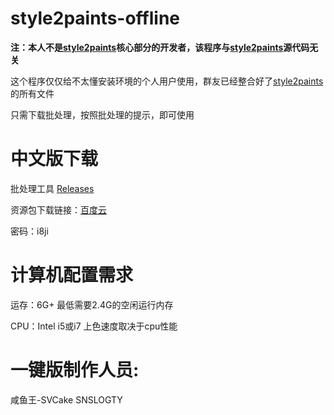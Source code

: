 # style2paints-offline

**注：本人不是[style2paints](https://github.com/lllyasviel/style2paints)核心部分的开发者，该程序与[style2paints](https://github.com/lllyasviel/style2paints)源代码无关**

这个程序仅仅给不太懂安装环境的个人用户使用，群友已经整合好了[style2paints](https://github.com/lllyasviel/style2paints)的所有文件

只需下载批处理，按照批处理的提示，即可使用

# 中文版下载

批处理工具 [Releases](https://github.com/SNSLogty/style2paints-offline/releases)

资源包下载链接：[百度云](https://pan.baidu.com/s/17o_wZFQ28l3iLenHuzUGuQ)

密码：i8ji

# 计算机配置需求
运存：6G+ 最低需要2.4G的空闲运行内存

CPU：Intel i5或i7 上色速度取决于cpu性能

# 一键版制作人员: 
咸鱼王-SVCake SNSLOGTY

